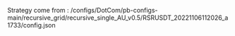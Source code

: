 Strategy come from : /configs/DotCom/pb-configs-main/recursive_grid/recursive_single_AU_v0.5/RSRUSDT_20221106112026_a1733/config.json